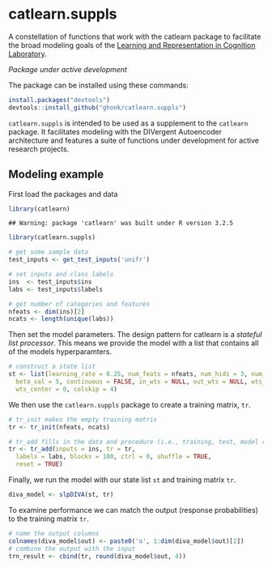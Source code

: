 catlearn.suppls
===============

A constellation of functions that work with the catlearn package to facilitate the broad modeling goals of the [Learning and Representation in Cognition Laboratory](http://kurtzlab.psychology.binghamton.edu/).

*Package under active development*

The package can be installed using these commands:

``` r
install.packages("devtools")
devtools::install_github("ghonk/catlearn.suppls")
```

`catlearn.suppls` is intended to be used as a supplement to the `catlearn` package. It facilitates modeling with the DIVergent Autoencoder architecture and features a suite of functions under development for active research projects.

Modeling example
----------------

First load the packages and data

``` r
library(catlearn)
```

    ## Warning: package 'catlearn' was built under R version 3.2.5

``` r
library(catlearn.suppls)

# get some sample data
test_inputs <- get_test_inputs('unifr')

# set inputs and class labels
ins  <- test_inputs$ins
labs <- test_inputs$labels

# get number of categories and features
nfeats <- dim(ins)[2]
ncats <- length(unique(labs))
```

Then set the model parameters. The design pattern for catlearn is a *stateful list processor*. This means we provide the model with a list that contains all of the models hyperparamters.

``` r
# construct a state list
st <- list(learning_rate = 0.25, num_feats = nfeats, num_hids = 3, num_cats = ncats,
  beta_val = 5, continuous = FALSE, in_wts = NULL, out_wts = NULL, wts_range = 1,
  wts_center = 0, colskip = 4)
```

We then use the `catlearn.suppls` package to create a training matrix, `tr`.

``` r
# tr_init makes the empty training matrix
tr <- tr_init(nfeats, ncats)

# tr_add fills in the data and procedure (i.e., training, test, model reset)
tr <- tr_add(inputs = ins, tr = tr,
  labels = labs, blocks = 100, ctrl = 0, shuffle = TRUE,
  reset = TRUE)
```

Finally, we run the model with our state list `st` and training matrix `tr`.

``` r
diva_model <- slpDIVA(st, tr)
```

To examine performance we can match the output (response probabilities) to the training matrix `tr`.

``` r
# name the output columns
colnames(diva_model$out) <- paste0('o', 1:dim(diva_model$out)[2])
# combine the output with the input
trn_result <- cbind(tr, round(diva_model$out, 4))
```

<!-- And to plot the results, we just need to match the category labels to the response probabiliites. -->
<!-- ```{r} -->
<!-- diva_model$out[1:dim(diva_model$out)[1],apply(trn_result[,c('t1', 't2')], 1, which.max)] -->
<!-- ``` -->
